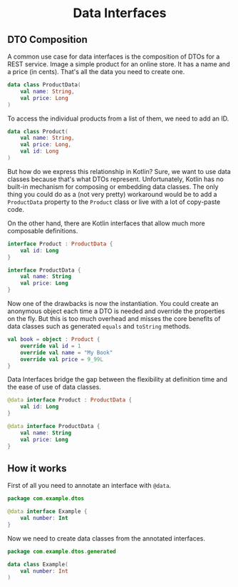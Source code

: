<h1 align="center">Data Interfaces</h1>

## DTO Composition

A common use case for data interfaces is the composition of DTOs for a REST service.
Image a simple product for an online store. It has a name and a price (in cents).
That's all the data you need to create one.

```kotlin
data class ProductData(
    val name: String,
    val price: Long
)
```

To access the individual products from a list of them, we need to add an ID.

```kotlin
data class Product(
    val name: String,
    val price: Long,
    val id: Long
)
```

But how do we express this relationship in Kotlin?
Sure, we want to use data classes because that's what DTOs represent.
Unfortunately, Kotlin has no built-in mechanism for composing or embedding data classes.
The only thing you could do as a (not very pretty) workaround would be to add a
`ProductData` property to the `Product` class or live with a lot of copy-paste code.

On the other hand, there are Kotlin interfaces that allow much more composable definitions.

```kotlin
interface Product : ProductData {
    val id: Long
}

interface ProductData {
    val name: String
    val price: Long
}
```

Now one of the drawbacks is now the instantiation. You could create an anonymous object
each time a DTO is needed and override the properties on the fly. But this is too much overhead
and misses the core benefits of data classes such as generated `equals` and `toString` methods.

```kotlin
val book = object : Product {
    override val id = 1
    override val name = "My Book"
    override val price = 9_99L
}
```

Data Interfaces bridge the gap between the flexibility at definition time 
and the ease of use of data classes.

```kotlin
@data interface Product : ProductData {
    val id: Long
}

@data interface ProductData {
    val name: String
    val price: Long
}
```

## How it works

First of all you need to annotate an interface with `@data`. 

```kotlin
package com.example.dtos

@data interface Example {
    val number: Int
}
```

Now we need to create data classes from the annotated interfaces.

```kotlin
package com.example.dtos.generated

data class Example(
    val number: Int
)
```